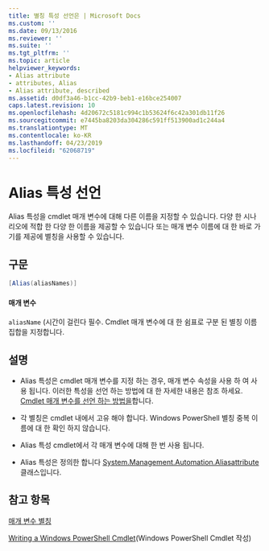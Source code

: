 ```yaml
---
title: 별칭 특성 선언은 | Microsoft Docs
ms.custom: ''
ms.date: 09/13/2016
ms.reviewer: ''
ms.suite: ''
ms.tgt_pltfrm: ''
ms.topic: article
helpviewer_keywords:
- Alias attribute
- attributes, Alias
- Alias attribute, described
ms.assetid: d0df3a46-b1cc-42b9-beb1-e16bce254007
caps.latest.revision: 10
ms.openlocfilehash: 4d20672c5181c994c1b53624f6c42a301db11f26
ms.sourcegitcommit: e7445ba8203da304286c591ff513900ad1c244a4
ms.translationtype: MT
ms.contentlocale: ko-KR
ms.lasthandoff: 04/23/2019
ms.locfileid: "62068719"
---
```

# <a name="alias-attribute-declaration"></a>Alias 특성 선언

Alias 특성을 cmdlet 매개 변수에 대해 다른 이름을 지정할 수 있습니다. 다양 한 시나리오에 적합 한 다양 한 이름을 제공할 수 있습니다 또는 매개 변수 이름에 대 한 바로 가기를 제공에 별칭을 사용할 수 있습니다.

## <a name="syntax"></a>구문

```csharp
[Alias(aliasNames)]
```

#### <a name="parameters"></a>매개 변수

`aliasName` (시간이 걸린다 필수. Cmdlet 매개 변수에 대 한 쉼표로 구분 된 별칭 이름 집합을 지정합니다.

## <a name="remarks"></a>설명

- Alias 특성은 cmdlet 매개 변수를 지정 하는 경우, 매개 변수 속성을 사용 하 여 사용 됩니다. 이러한 특성을 선언 하는 방법에 대 한 자세한 내용은 참조 하세요. [Cmdlet 매개 변수를 선언 하는 방법을](./how-to-declare-cmdlet-parameters.md)합니다.

- 각 별칭은 cmdlet 내에서 고유 해야 합니다. Windows PowerShell 별칭 중복 이름에 대 한 확인 하지 않습니다.

- Alias 특성 cmdlet에서 각 매개 변수에 대해 한 번 사용 됩니다.

- Alias 특성은 정의한 합니다 [System.Management.Automation.Aliasattribute](/dotnet/api/System.Management.Automation.AliasAttribute) 클래스입니다.

## <a name="see-also"></a>참고 항목

[매개 변수 별칭](./parameter-aliases.md)

[Writing a Windows PowerShell Cmdlet](./writing-a-windows-powershell-cmdlet.md)(Windows PowerShell Cmdlet 작성)
